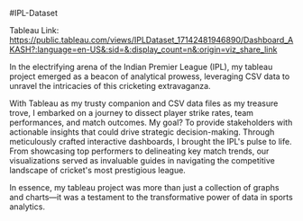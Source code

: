 #IPL-Dataset

Tableau Link: https://public.tableau.com/views/IPLDataset_17142481946890/Dashboard_AKASH?:language=en-US&:sid=&:display_count=n&:origin=viz_share_link

In the electrifying arena of the Indian Premier League (IPL), my tableau project emerged as a beacon of analytical prowess, leveraging CSV data to unravel the intricacies of this cricketing extravaganza.

With Tableau as my trusty companion and CSV data files as my treasure trove, I embarked on a journey to dissect player strike rates, team performances, and match outcomes. My goal? To provide stakeholders with actionable insights that could drive strategic decision-making. Through meticulously crafted interactive dashboards, I brought the IPL's pulse to life. From showcasing top performers to delineating key match trends, our visualizations served as invaluable guides in navigating the competitive landscape of cricket's most prestigious league. 

In essence, my tableau project was more than just a collection of graphs and charts—it was a testament to the transformative power of data in sports analytics. 
